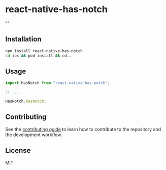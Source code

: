 # react-native-has-notch

""

## Installation

```sh
npm install react-native-has-notch
cd ios && pod install && cd..
```

## Usage

```js
import HasNotch from "react-native-has-notch";

// ...

HasNotch.hasNotch;
```

## Contributing

See the [contributing guide](CONTRIBUTING.md) to learn how to contribute to the repository and the development workflow.

## License

MIT
